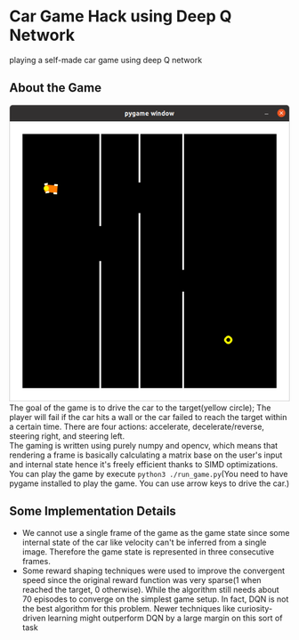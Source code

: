 # Car Game Hack using Deep Q Network
playing a self-made car game using deep Q network 
## About the Game
![](./game_preview.png)
The goal of the game is to drive the car to the target(yellow circle); The player will fail if the car hits a wall or the car failed to reach the target within a certain time. There are four actions: accelerate, decelerate/reverse, steering right, and steering left.  
The gaming is written using purely numpy and opencv, which means that rendering a frame is basically calculating a matrix base on the user's input and internal state hence it's freely efficient thanks to SIMD optimizations. You can play the game by execute `python3 ./run_game.py`(You need to have pygame installed to play the game. You can use arrow keys to drive the car.)

## Some Implementation Details
*  We cannot use a single frame of the game as the game state since some internal state of the car like velocity can't be inferred from a single image. Therefore the game state is represented in three consecutive frames.
* Some reward shaping techniques were used to improve the convergent speed since the original reward function was very sparse(1 when reached the target, 0 otherwise). While the algorithm still needs about 70 episodes to converge on the simplest game setup. In fact, DQN is not the best algorithm for this problem. Newer techniques like curiosity-driven learning might outperform DQN by a large margin on this sort of task 



